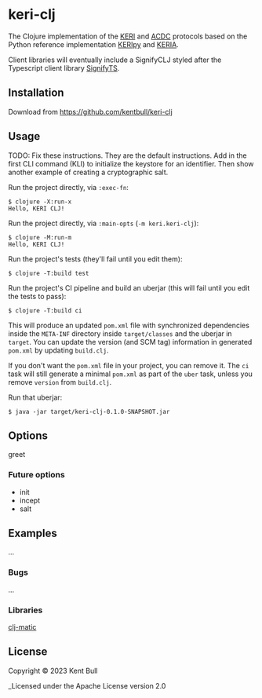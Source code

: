 # keri-clj

The Clojure implementation of the [KERI](https://trustoverip.github.io/tswg-keri-specification/draft-ssmith-keri.html) and [ACDC](https://trustoverip.github.io/tswg-acdc-specification/draft-ssmith-acdc.html) protocols
based on the Python reference implementation [KERIpy](https://github.com/WebOfTrust/keripy) and [KERIA](https://github.com/WebOfTrust/keria).

Client libraries will eventually include a SignifyCLJ styled after the Typescript client library [SignifyTS](https://github.com/WebOfTrust/signify-ts).

## Installation

Download from https://github.com/kentbull/keri-clj

## Usage

TODO: Fix these instructions. They are the default instructions. Add in the first CLI command (KLI) to initialize the keystore for an identifier. 
Then show another example of creating a cryptographic salt.

Run the project directly, via `:exec-fn`:

    $ clojure -X:run-x
    Hello, KERI CLJ!    

Run the project directly, via `:main-opts` (`-m keri.keri-clj`):

    $ clojure -M:run-m
    Hello, KERI CLJ!

Run the project's tests (they'll fail until you edit them):

    $ clojure -T:build test

Run the project's CI pipeline and build an uberjar (this will fail until you edit the tests to pass):

    $ clojure -T:build ci

This will produce an updated `pom.xml` file with synchronized dependencies inside the `META-INF`
directory inside `target/classes` and the uberjar in `target`. You can update the version (and SCM tag)
information in generated `pom.xml` by updating `build.clj`.

If you don't want the `pom.xml` file in your project, you can remove it. The `ci` task will
still generate a minimal `pom.xml` as part of the `uber` task, unless you remove `version`
from `build.clj`.

Run that uberjar:

    $ java -jar target/keri-clj-0.1.0-SNAPSHOT.jar

## Options

greet

### Future options

- init
- incept
- salt


## Examples

...

### Bugs

...

### Libraries
[clj-matic](https://github.com/l3nz/cli-matic)

## License

Copyright © 2023 Kent Bull

_Licensed under the Apache License version 2.0

